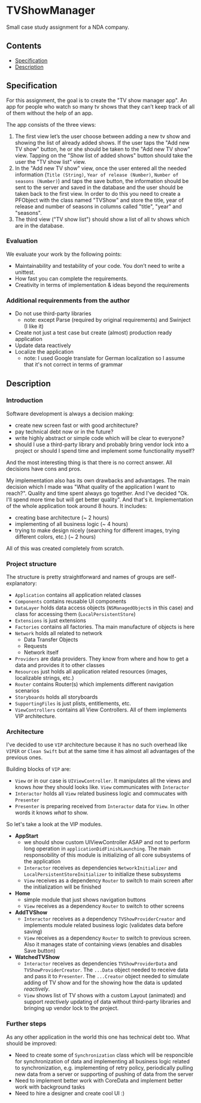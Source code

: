 # TVShowManager

Small case study assignment for a NDA company.

## Contents

- [Specification](#specification)
- [Description](#description)

## Specification

For this assignment, the goal is to create the "TV show manager app". An app for people who watch so many tv shows that they can’t keep track of all of them without the help of an app.

The app consists of the three views:

1. The first view let’s the user choose between adding a new tv show and showing the list of already added shows. If the user taps the "Add new TV show" button, he or she should be taken to the "Add new TV show" view. Tapping on the "Show list of added shows" button should take the user the "TV show list" view.
2. In the "Add new TV show" view, once the user entered all the needed information (`Title (String)`, `Year of release (Number)`, `Number of seasons (Number)`) and taps the save button, the information should be sent to the server and saved in the database and the user should be taken back to the first view. In order to do this you need to create a PFObject with the class named "TVShow" and store the title, year of release and number of seasons in columns called "title", "year" and "seasons".
3. The third view ("TV show list") should show a list of all tv shows which are in the database.

### Evaluation

We evaluate your work by the following points:

- Maintainability and testability of your code. You don’t need to write a unittest.
- How fast you can complete the requirements.
- Creativity in terms of implementation & ideas beyond the requirements

### Additional requirenments from the author

- Do not use third-party libraries
  - note: except Parse (required by original requirements) and Swinject (I like it)
- Create not just a test case but create (almost) production ready application
- Update data reactively
- Localize the application
  - note: I used Google translate for German localization so I assume that it's not correct in terms of grammar

## Description

### Introduction

Software development is always a decision making:

- create new screen fast or with good architecture?
- pay technical debt now or in the future?
- write highly abstract or simple code which will be clear to everyone?
- should I use a third-party library and probably bring vendor lock into a project or should I spend time and implement some functionality myself?

And the most interesting thing is that there is no correct answer. All decisions have cons and pros.

My implementation also has its own drawbacks and advantages. The main decision which I made was "What quality of the application I want to reach?". Quality and time spent always go together. And I've decided "Ok. I'll spend more time but will get better quality". And that's it. Implementation of the whole application took around 8 hours. It includes:

- creating base architecture (~ 2 hours)
- implementing of all business logic (~ 4 hours)
- trying to make design nicely (searching for different images, trying different colors, etc.) (~ 2 hours)

All of this was created completely from scratch.

### Project structure

The structure is pretty straightforward and names of groups are self-explanatory:

- `Application` contains all application related classes
- `Components` contains reusable UI components
- `DataLayer` holds data access objects (`NSManagedObject`s in this case) and class for accessing them (`LocalPersistentStore`)
- `Extensions` is just extensions
- `Factories` contains all factories. Tha main manufacture of objects is here
- `Network` holds all related to network
  - Data Transfer Objects
  - Requests
  - Network itself
- `Providers` are data providers. They know from where and how to get a data and provides it to other classes
- `Resources` just holds all application related resources (images, localizable strings, etc.)
- `Router` contains Router(s) which implements different navigation scenarios
- `Storyboards` holds all storyboards
- `SupportingFiles` is just plists, entitlements, etc.
- `ViewControllers` contains all View Controllers. All of them implements VIP architecture.

### Architecture

I've decided to use `VIP` architecture because it has no such overhead like `VIPER` or `Clean Swift` but at the same time it has almost all advantages of the previous ones.

Building blocks of `VIP` are:

- `View` or in our case is `UIViewController`. It manipulates all the views and knows *how* they should looks like. `View` communicates with `Interactor`
- `Interactor` holds all `View` related business logic and commucates with `Presenter`
- `Presenter` is preparing received from `Interactor` data for `View`. In other words it knows *what* to show.

So let's take a look at the VIP modules.

- **AppStart**
  - we should show custom UIViewController ASAP and not to perform long operation in `applicationDidFinishLaunching`. The main responsobility of this module is initializing of all core subsystems of the application
  - `Interactor` receives as dependencies `NetworkInitializer` and `LocalPersistentStoreInitializer` to initialize these subsystems
  - `View` receives as a dependency `Router` to switch to main screen after the initialization will be finished
- **Home**
  - simple module that just shows navigation buttons
  - `View` receives as a dependency `Router` to switch to other screens
- **AddTVShow**
  - `Interactor` receives as a dependency `TVShowProviderCreator` and implements module related business logic (validates data before saving)
  - `View` receives as a dependency `Router` to switch to previous screen. Also it manages state of containing views (enables and disables Save button)
- **WatchedTVShow**
  - `Interactor` receives as dependencies `TVShowProviderData` and `TVShowProviderCreator`. The `...Data` object needed to receive data and pass it to `Presenter`. The `...Creator` object needed to simulate adding of TV show and for the showing how the data is updated *reactively*.
  - `View` shows list of TV shows with a custom Layout (animated) and support *reactively* updating of data without third-party libraries and bringing up vendor lock to the project.

### Further steps

As any other application in the world this one has technical debt too. What should be improved:

- Need to create some of `Synchronization` class which will be responcible for synchronization of data and implementing all business logic related to synchronization, e.g. implementing of retry policy, periodically pulling new data from a server or supporting of pushing of data from the server
- Need to implement better work with CoreData and implement better work with background tasks
- Need to hire a designer and create cool UI :)
